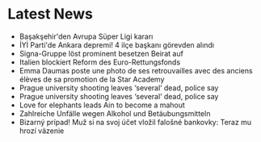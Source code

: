 # Latest News
-  Başakşehir'den Avrupa Süper Ligi kararı
-  İYİ Parti'de Ankara depremi! 4 ilçe başkanı görevden alındı
-  Signa-Gruppe löst prominent besetzen Beirat auf
-  Italien blockiert Reform des Euro-Rettungsfonds
-  Emma Daumas poste une photo de ses retrouvailles avec des anciens élèves de sa promotion de la Star Academy
-  Prague university shooting leaves ‘several’ dead, police say
-  Prague university shooting leaves ‘several’ dead, police say
-  Love for elephants leads Ain to become a mahout
-  Zahlreiche Unfälle wegen Alkohol und Betäubungsmitteln
-  Bizarný prípad! Muž si na svoj účet vložil falošné bankovky: Teraz mu hrozí väzenie
